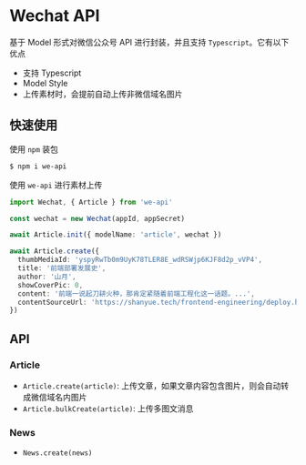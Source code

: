 # Wechat API

基于 Model 形式对微信公众号 API 进行封装，并且支持 `Typescript`。它有以下优点

+ 支持 Typescript
+ Model Style
+ 上传素材时，会提前自动上传非微信域名图片

## 快速使用

使用 `npm` 装包

``` bash
$ npm i we-api
```

使用 `we-api` 进行素材上传

``` ts
import Wechat, { Article } from 'we-api'

const wechat = new Wechat(appId, appSecret)

await Article.init({ modelName: 'article', wechat })

await Article.create({
  thumbMediaId: 'yspyRwTb0m9UyK78TLER8E_wdRSWjp6KJF8d2p_vVP4',
  title: '前端部署发展史',
  author: '山月',
  showCoverPic: 0,
  content: '前端一说起刀耕火种，那肯定紧随着前端工程化这一话题。...',
  contentSourceUrl: 'https://shanyue.tech/frontend-engineering/deploy.html'
})
```

## API

### Article

+ `Article.create(article)`: 上传文章，如果文章内容包含图片，则会自动转成微信域名内图片
+ `Article.bulkCreate(article)`: 上传多图文消息

### News

+ `News.create(news)`